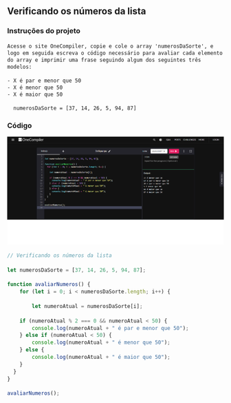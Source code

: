 ## Verificando os números da lista

### Instruções do projeto
```
Acesse o site OneCompiler, copie e cole o array 'numerosDaSorte', e logo em seguida escreva o código necessário para avaliar cada elemento do array e imprimir uma frase seguindo algum dos seguintes três modelos:

- X é par e menor que 50
- X é menor que 50
- X é maior que 50

  numerosDaSorte = [37, 14, 26, 5, 94, 87]  
```

### Código

<!-- Imagem -->
![Exercício executado no OneCompiler](OneCompiler.png)


<!-- Código JavaScript-->
~~~javascript
// Verificando os números da lista

let numerosDaSorte = [37, 14, 26, 5, 94, 87];

function avaliarNumeros() {
    for (let i = 0; i < numerosDaSorte.length; i++) {
        
        let numeroAtual = numerosDaSorte[i];

    if (numeroAtual % 2 === 0 && numeroAtual < 50) {
        console.log(numeroAtual + " é par e menor que 50");
    } else if (numeroAtual < 50) {
        console.log(numeroAtual + " é menor que 50");
    } else {
        console.log(numeroAtual + " é maior que 50");
    }
  }
}

avaliarNumeros();
~~~